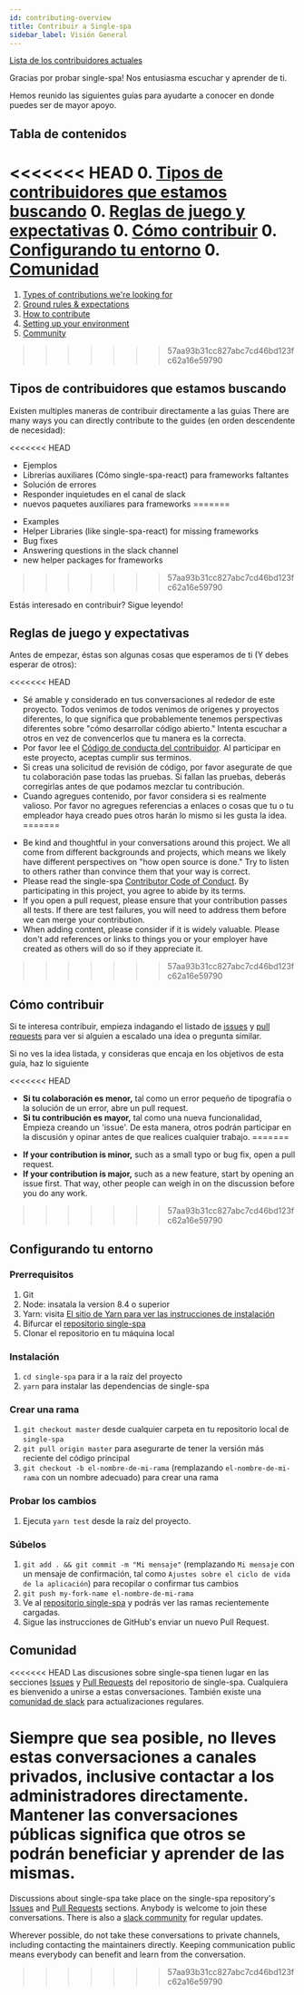 ```yaml
---
id: contributing-overview
title: Contribuir a Single-spa
sidebar_label: Visión General
---
```


[Lista de los contribuidores actuales](/contributors)

Gracias por probar single-spa! Nos entusiasma escuchar y aprender de ti.

Hemos reunido las siguientes guías para ayudarte a conocer en donde puedes ser de mayor apoyo.

## Tabla de contenidos

<<<<<<< HEAD
0. [Tipos de contribuidores que estamos buscando](#tipos-de-contribuidores-que-estamos-buscando)
0. [Reglas de juego y expectativas](#reglas-de-juego-y-expectativas)
0. [Cómo contribuir](#cómo-contribuir)
0. [Configurando tu entorno](#configurando-tu-entorno)
0. [Comunidad](#comunidad)
=======
1. [Types of contributions we're looking for](#types-of-contributions-were-looking-for)
1. [Ground rules & expectations](#ground-rules-expectations)
1. [How to contribute](#how-to-contribute)
1. [Setting up your environment](#setting-up-your-environment)
1. [Community](#community)
>>>>>>> 57aa93b31cc827abc7cd46bd123fc62a16e59790

## Tipos de contribuidores que estamos buscando

Existen multiples maneras de contribuir directamente a las guias 
There are many ways you can directly contribute to the guides (en orden descendente de necesidad):

<<<<<<< HEAD
* Ejemplos
* Librerías auxiliares (Cómo single-spa-react) para frameworks faltantes
* Solución de errores
* Responder inquietudes en el canal de slack
* nuevos paquetes auxiliares para frameworks
=======
- Examples
- Helper Libraries (like single-spa-react) for missing frameworks
- Bug fixes
- Answering questions in the slack channel
- new helper packages for frameworks
>>>>>>> 57aa93b31cc827abc7cd46bd123fc62a16e59790

Estás interesado en contribuir? Sigue leyendo!

## Reglas de juego y expectativas

Antes de empezar, éstas son algunas cosas que esperamos de ti (Y debes esperar de otros):

<<<<<<< HEAD
* Sé amable y considerado en tus conversaciones al rededor de este proyecto. Todos venimos de todos venimos de orígenes y proyectos diferentes, lo que significa que probablemente tenemos perspectivas diferentes sobre "cómo desarrollar código abierto." Intenta escuchar a otros en vez de convencerlos que tu manera es la correcta.
* Por favor lee el [Código de conducta del contribuidor](/docs/code-of-conduct/). Al participar en este proyecto, aceptas cumplir sus terminos.
* Si creas una solicitud de revisión de código, por favor asegurate de que tu colaboración pase todas las pruebas. Si fallan las pruebas, deberás corregirlas antes de que podamos mezclar tu contribución.
* Cuando agregues contenido, por favor considera si es realmente valioso. Por favor no agregues referencias a enlaces o cosas que tu o tu empleador haya creado pues otros harán lo mismo si les gusta la idea.
=======
- Be kind and thoughtful in your conversations around this project. We all come from different backgrounds and projects, which means we likely have different perspectives on "how open source is done." Try to listen to others rather than convince them that your way is correct.
- Please read the single-spa [Contributor Code of Conduct](/docs/code-of-conduct/). By participating in this project, you agree to abide by its terms.
- If you open a pull request, please ensure that your contribution passes all tests. If there are test failures, you will need to address them before we can merge your contribution.
- When adding content, please consider if it is widely valuable. Please don't add references or links to things you or your employer have created as others will do so if they appreciate it.
>>>>>>> 57aa93b31cc827abc7cd46bd123fc62a16e59790

## Cómo contribuir

Si te interesa contribuir, empieza indagando el listado de [issues](https://github.com/single-spa/single-spa/issues) y [pull requests](https://github.com/single-spa/single-spa/pulls) para ver si alguien a escalado una idea o pregunta similar.

Si no ves la idea listada, y consideras que encaja en los objetivos de esta guía, haz lo siguiente

<<<<<<< HEAD
* **Si tu colaboración es menor,** tal como un error pequeño de tipografía o la solución de un error, abre un pull request.
* **Si tu contribución es mayor,** tal como una nueva funcionalidad, Empieza creando un 'issue'. De esta manera, otros podrán  participar en la discusión y opinar antes de que realices cualquier trabajo.
=======
- **If your contribution is minor,** such as a small typo or bug fix, open a pull request.
- **If your contribution is major,** such as a new feature, start by opening an issue first. That way, other people can weigh in on the discussion before you do any work.
>>>>>>> 57aa93b31cc827abc7cd46bd123fc62a16e59790

## Configurando tu entorno

### Prerrequisitos

1. Git
1. Node: insatala la version 8.4 o superior
1. Yarn: visita [El sitio de Yarn para ver las instrucciones de instalación](https://yarnpkg.com/lang/en/docs/install/)
1. Bifurcar el [repositorio single-spa](https://github.com/single-spa/single-spa)
1. Clonar el repositorio en tu máquina local

### Instalación

1. `cd single-spa` para ir a la raíz del proyecto
1. `yarn` para instalar las dependencias de single-spa

### Crear una rama

1. `git checkout master` desde cualquier carpeta en tu repositorio local de `single-spa` 
1. `git pull origin master` para asegurarte de tener la versión más reciente del código principal
1. `git checkout -b el-nombre-de-mi-rama` (remplazando `el-nombre-de-mi-rama` con un nombre adecuado) para crear una rama

### Probar los cambios

1. Ejecuta `yarn test` desde la raíz del proyecto.

### Súbelos

1. `git add . && git commit -m "Mi mensaje"` (remplazando `Mi mensaje` con un mensaje de confirmación, tal como `Ajustes sobre el ciclo de vida de la aplicación`) para recopilar o confirmar tus cambios
1. `git push my-fork-name el-nombre-de-mi-rama`
1. Ve al [repositorio single-spa](https://github.com/single-spa/single-spa) y podrás ver las ramas recientemente cargadas.
1. Sigue las instrucciones de GitHub's enviar un nuevo Pull Request.

## Comunidad

<<<<<<< HEAD
Las discusiones sobre single-spa tienen lugar en las secciones [Issues](https://github.com/single-spa/single-spa/issues) y [Pull Requests](https://github.com/single-spa/single-spa/pulls) del repositorio de single-spa. Cualquiera es bienvenido a unirse a estas conversaciones. También existe una [comunidad de slack](https://join.slack.com/t/single-spa/shared_invite/enQtODAwNTIyMzc4OTE1LWUxMTUwY2M1MTY0ZGMzOTUzMGNkMzI1NzRiYzYwOWM1MTEzZDM1NDAyNWM3ZmViOTAzZThkMDcwMWZmNTFmMWQ) para actualizaciones regulares.

Siempre que sea posible, no lleves estas conversaciones a canales privados, inclusive contactar a los administradores directamente. Mantener las conversaciones públicas significa que otros se podrán beneficiar y aprender de las mismas.
=======
Discussions about single-spa take place on the single-spa repository's [Issues](https://github.com/single-spa/single-spa/issues) and [Pull Requests](https://github.com/single-spa/single-spa/pulls) sections. Anybody is welcome to join these conversations. There is also a [slack community](https://join.slack.com/t/single-spa/shared_invite/zt-mafdeybq-0v1aIm3KKaqyVCT2xeny3Q) for regular updates.

Wherever possible, do not take these conversations to private channels, including contacting the maintainers directly. Keeping communication public means everybody can benefit and learn from the conversation.
>>>>>>> 57aa93b31cc827abc7cd46bd123fc62a16e59790
